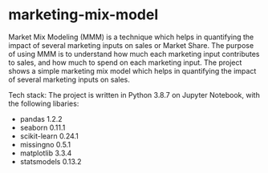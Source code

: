 # marketing-mix-model
Market Mix Modeling (MMM) is a technique which helps in quantifying the impact of several marketing inputs on sales or Market Share. The purpose of using MMM is to understand how much each marketing input contributes to sales, and how much to spend on each marketing input. 
The project shows a simple marketing mix model which helps in quantifying the impact of several marketing inputs on sales.

Tech stack:
The project is written in Python 3.8.7 on Jupyter Notebook, with the following libaries:
- pandas 1.2.2
- seaborn 0.11.1
- scikit-learn 0.24.1
- missingno 0.5.1
- matplotlib 3.3.4
- statsmodels 0.13.2
